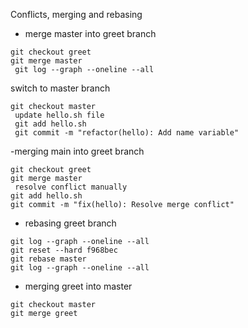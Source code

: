Conflicts, merging and rebasing
- merge master into greet branch
```
git checkout greet
git merge master
 git log --graph --oneline --all
```
switch to master branch
```
git checkout master
 update hello.sh file
 git add hello.sh
 git commit -m "refactor(hello): Add name variable"
```
-merging main into greet branch
```
git checkout greet
git merge master
 resolve conflict manually
git add hello.sh
git commit -m "fix(hello): Resolve merge conflict"
```
- rebasing greet branch

```
git log --graph --oneline --all
git reset --hard f968bec
git rebase master
git log --graph --oneline --all
```
- merging greet into master
```
git checkout master
git merge greet
```


